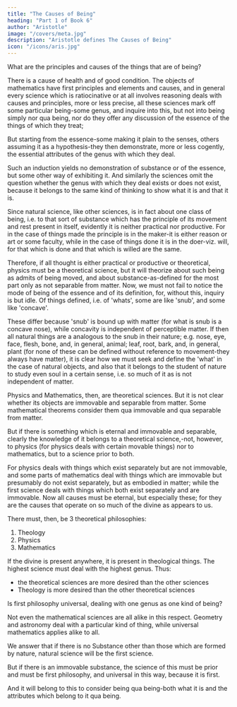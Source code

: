 ```yaml
---
title: "The Causes of Being"
heading: "Part 1 of Book 6"
author: "Aristotle"
image: "/covers/meta.jpg"
description: "Aristotle defines The Causes of Being"
icon: "/icons/aris.jpg"
---
```



What are the principles and causes of the things that are of being? 

There is a cause of health and of good condition. The objects of mathematics have first principles and elements and causes, and in general every science which is ratiocinative or at all involves reasoning deals with causes and principles, more or less precise, all these sciences mark off some particular being-some genus, and inquire into this, but not into being simply nor qua being, nor do they offer any discussion of the essence of the things of which they treat; 

But starting from the essence-some making it plain to the senses, others assuming it as a hypothesis-they then demonstrate, more or less cogently, the essential attributes of the genus with which they deal. 

Such an induction yields no demonstration of substance or of the essence, but some other way of exhibiting it. And similarly the sciences omit the question whether the genus with which they deal exists or does not exist, because it belongs to the same kind of thinking to show what it is and that it is.

Since natural science, like other sciences, is in fact about one class of being, i.e. to that sort of substance which has the principle of its movement and rest present in itself, evidently it is neither practical nor productive. For in the case of things made the principle is in the maker-it is either reason or art or some faculty, while in the case of things done it is in the doer-viz. will, for that which is done and that which is willed are the same. 

Therefore, if all thought is either practical or productive or theoretical, physics must be a theoretical science, but it will theorize about such being as admits of being moved, and about substance-as-defined for the most part only as not separable from matter. Now, we must not fail to notice the mode of being of the essence and of its definition, for, without this, inquiry is but idle. Of things defined, i.e. of 'whats', some are like 'snub', and some like 'concave'.

These differ because 'snub' is bound up with matter (for what is snub is a concave nose), while concavity is independent of perceptible matter. If then all natural things are a analogous to the snub in their nature; e.g. nose, eye, face, flesh, bone, and, in general, animal; leaf, root, bark, and, in general, plant (for none of these can be defined without reference to movement-they always have matter), it is clear how we must seek and define the 'what' in the case of natural objects, and also that it belongs to the student of nature to study even soul in a certain sense, i.e. so much of it as is not independent of matter.

Physics and Mathematics, then, are theoretical sciences.  But it is not clear whether its objects are immovable and separable from matter. Some mathematical theorems consider them qua immovable and qua separable from matter. 

But if there is something which is eternal and immovable and separable, clearly the knowledge of it belongs to a theoretical science,-not, however, to physics (for physics deals with certain movable things) nor to mathematics, but to a science prior to both. 

For physics deals with things which exist separately but are not immovable, and some parts of mathematics deal with things which are immovable but presumably do not exist separately, but as embodied in matter; while the first science deals with things which both exist separately and are immovable. Now all causes must be eternal, but especially these; for they are the causes that operate on so much of the divine as appears to us. 

There must, then, be 3 theoretical philosophies:

1. Theology
2. Physics
3. Mathematics

If the divine is present anywhere, it is present in theological things. The highest science must deal with the highest genus. Thus:
- the theoretical sciences are more desired than the other sciences
- Theology is more desired than the other theoretical sciences

Is first philosophy universal, dealing with one genus as one kind of being?

Not even the mathematical sciences are all alike in this respect. Geometry and astronomy deal with a particular kind of thing, while universal mathematics applies alike to all. 

We answer that if there is no Substance other than those which are formed by nature, natural science will be the first science. 

But if there is an immovable substance, the science of this must be prior and must be first philosophy, and universal in this way, because it is first.

And it will belong to this to consider being qua being-both what it is and the attributes which belong to it qua being.

